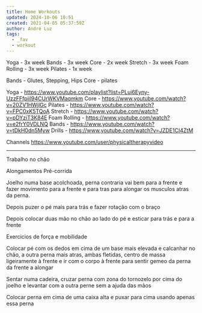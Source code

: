 ```yaml
---
title: Home Workouts
updated: 2024-10-06 10:51
created: 2021-04-05 05:37:59Z
author: André Luz
tags:
  - _fav
  - workout
---
```


Yoga - 3x week
Bands - 3x week
Core - 2x week
Stretch - 3x week
Foam Rolling - 3x week
Pilates - 1x week

Bands - Glutes, Stepping, Hips
Core - pilates

Yoga - https://www.youtube.com/playlist?list=PLui6Eyny-UzzFFfpiil94CUrWKVMaqmkm
Core - https://www.youtube.com/watch?v=20ZV1HWjlGc
Pilates - https://www.youtube.com/watch?v=FPC0xK5TQoA
Stretch - https://www.youtube.com/watch?v=pDYziT3K84E
Foam Rolling - https://www.youtube.com/watch?v=e2frY0VDLNQ
Bands - https://www.youtube.com/watch?v=tDkH0dn5Myw
Drills - https://www.youtube.com/watch?v=JZDE1CI4ZtM

Channels
https://www.youtube.com/user/physicaltherapyvideo

* * *

Trabalho no chão

Alongamentos Pré-corrida

Joelho numa base acolchoada, perna contraria vai bem para a frente e fazer movimento para a frente e para tras para alongar os musculos atras da perna.

Depois puzer o pé mais para trás e fazer rotação com o braço

Depois colocar duas mão no chão ao lado do pé e esticar para trás e para a frente

Exercicios de força e mobilidade

Colocar pé com os dedos em cima de um base mais elevada e calcanhar no chão, a outra perna mais atras, ambas fletidas, centro de massa ligeiramente à frente e ir com o corpo à frente para sentir gemeo da perna da frente a alongar

Sentar numa cadeira, cruzar perna com zona do tornozelo por cima do joelho e levantar com a outra perne sem a ajuda das mãos

Colocar perna em cima de uma caixa alta e puxar para cima usando apenas essa perna